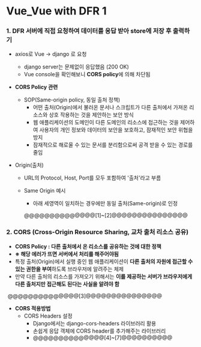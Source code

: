# Vue_Vue with DFR 1

### 1. DFR 서버에 직접 요청하여 데이터를 응답 받아 store에 저장 후 출력하기

- axios로 Vue →  django 로 요청
  - django server는 문제없이 응답했음 (200 OK)
  - Vue console을 확인해보니 **CORS policy**에 의해 차단됨

- **CORS Policy 관련**
  - SOP(Same-origin policy, 동일 출처 정책)
    - 어떤 출처(Origin)에서 불러온 문서나 스크립트가 다른 출처에서 가져온 리소스와 상호 작용하는 것을 제안하는 보안 방식
    - 웹 애플리케이션의 도메인이 다른 도메인의 리소스에 접근하는 것을 제어하여 사용자의 개인 정보와 데이터의 보안을 보호하고, 잠재적인 보안 위협을 방지
    - 잠재적으로 해로울 수 있는 문서를 분리함으로써 공격 받을 수 있는 경로를 줄임

- Origin(출처)

  - URL의 Protocol, Host, Port를 모두 포함하여 '출처'라고 부름

  - Same Origin 예시

    - 아래 세영역이 일치하는 경우에만 동일 출처(Same-origin)로 인정

    @@@@@@@@@@@@@@[1]~[2]@@@@@@@@@@@@@@@



### 2. CORS (Cross-Origin Resource Sharing, 교차 출처 리소스 공유)

- **CORS Policy : 다른 출처에서 온 리소스를 공유하는 것에 대한 정책**
- **※ 해당 에러가 뜨면 서버에서 처리를 해주어야됨**
- 특정 출처(Origin)에서 실행 중인 웹 애플리케이션이 **다른 출처의 자원에 접근할 수 있는 권한을 부여**하도록 브라우저에 알려주는 체제
- 만약 다른 출처의 리소스를 가져오기 위해서는 **이를 제공하는 서버가 브라우저에게 다른 출처지만 접근해도 된다는 사실을 알려야 함**

​		@@@@@@@@@@@@@@[3]@@@@@@@@@@@@@@@

- **CORS 적용방법**
  - CORS Headers 설정
    - Django에서는 django-cors-headers 라이브러리 활용
    - 손쉽게 응답 객체에 CORS header를 추가해주는 라이브러리
    - @@@@@@@@@@@@@@[4]~[7]@@@@@@@@@@